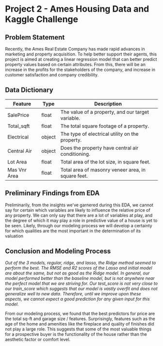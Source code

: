 # Project 2 - Ames Housing Data and Kaggle Challenge



## Problem Statement
Recently, the Ames Real Estate Company has made rapid advances in marketing and property acquisition. To help better support their agents, this project is aimed at creating a linear regression model that can better predict property values based on certain attributes. From this, there will be an increase in the profits for the stakeholders of the company, and increase in customer satisfaction and company credibility.

## Data Dictionary
|Feature|Type|Description|
|---|---|---|
|SalePrice|float|The value of a property, and our target variable.| 
|Total_sqft|float|The total square footage of a property.| 
|Electrical|object|The type of electrical utility on the property.| 
|Central Air|object|Does the property have central air conditioning.|
|Lot Area|float|Total area of the lot size, in square feet.|
|Mas Vnr Area|float|Total area of masonry veneer area, in square feet.|


## Preliminary Findings from EDA
Preliminarily, from the insights we've garnered during this EDA, we cannot say for certain which variables are likely to influence the relative price of any property. We can only say that there are a lot of variables at play, and the degree of which it may play a role in predictive value of a house is yet to be seen. Likely, through our modeling process we will develop a certainty for which qualities are the most important in the determination of its valuation



## Conclusion and Modeling Process

*Out of the 3 models, regular, ridge, and lasso, the Ridge method seemed to perform the best. The RMSE and R2 scores of the Lasso and initial model are about the same, but not as good as the Ridge model. In general, our model performed better than the baseline model, but is not anywhere near the perfect model that we are striving for. Our test_score is not very close to our train_score which suggests that our model is vastly overfit and does not generalize well to new data. Therefore, until we improve upon these aspects, we cannot expect a good prediction for any given input for this model.*

From our modeling process, we found that the best predictors for price are the total sq-ft and garage size / features. Surprisingly, features such as the age of the home and amenities like the fireplace and quality of finishes did not play a large role. This suggests that some of the most valuable things for a prospective buyer is the functionality of the house rather than the aesthetic factor or comfort level.